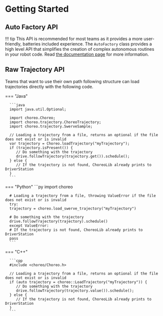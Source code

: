 # Getting Started

## Auto Factory API
!!! tip
      This API is recommended for most teams as it provides a more user-friendly, batteries included experience.
The `AutoFactory` class provides a high level API that simplifies the creation of complex autonomous routines in your robot code. Read [the documentation page](./auto-factory.md) for more information.

## Raw Trajectory API
Teams that want to use their own path following structure can load trajectories directly with the following code.

=== "Java"

      ```java
      import java.util.Optional;

      import choreo.Choreo;
      import choreo.trajectory.ChoreoTrajectory;
      import choreo.trajectory.SwerveSample;

      // Loading a trajectory from a file, returns an optional if the file does not exist or is invalid
      var trajectory = Choreo.loadTrajectory("myTrajectory");
      if (trajectory.isPresent()) {
         // Do something with the trajectory
         drive.followTrajectory(trajectory.get()).schedule();
      } else {
         // If the trajectory is not found, ChoreoLib already prints to DriverStation
      }
      ```

=== "Python"
      ```py
      import choreo

      # Loading a trajectory from a file, throwing ValueError if the file does not exist or is invalid
      try:
      trajectory = choreo.load_swerve_trajectory("myTrajectory")

      # Do something with the trajectory
      drive.followTrajectory(trajectory).schedule()
      except ValueError:
      # If the trajectory is not found, ChoreoLib already prints to DriverStation
      pass
      ```

=== "C++"

      ```cpp
      #include <choreo/Choreo.h>

      // Loading a trajectory from a file, returns an optional if the file does not exist or is invalid
      if (auto trajectory = choreo::LoadTrajectory("myTrajectory")) {
         // Do something with the trajectory
         drive.followTrajectory(trajectory.value()).schedule();
      } else {
         // If the trajectory is not found, ChoreoLib already prints to DriverStation
      }
      ```
